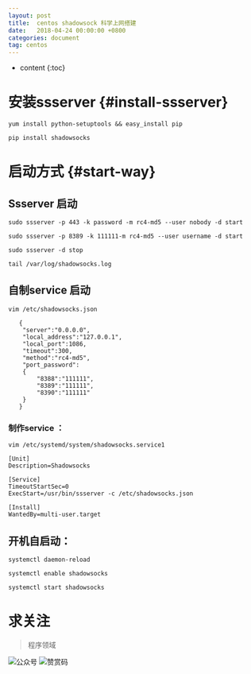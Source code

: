 ```yaml
---
layout: post
title:  centos shadowsock 科学上网搭建
date:   2018-04-24 00:00:00 +0800
categories: document
tag: centos
---
```


* content
{:toc}


安装ssserver			{#install-ssserver}
===
 
`yum install python-setuptools && easy_install pip`

`pip install shadowsocks`


启动方式		{#start-way}
===

## Ssserver 启动

`sudo ssserver -p 443 -k password -m rc4-md5 --user nobody -d start`

`sudo ssserver -p 8389 -k 111111-m rc4-md5 --user username -d start`

`sudo ssserver -d stop`

`tail /var/log/shadowsocks.log`



## 自制service 启动
`vim /etc/shadowsocks.json`
```
   {
   	"server":"0.0.0.0",
   	"local_address":"127.0.0.1",
   	"local_port":1086,
   	"timeout":300,
   	"method":"rc4-md5",
   	"port_password":
   	{
   		"8388":"111111",
   		"8389":"111111",
   		"8390":"111111"
   	}
   }
```
### 制作service ：

`vim /etc/systemd/system/shadowsocks.service1`

```
[Unit]
Description=Shadowsocks

[Service]
TimeoutStartSec=0
ExecStart=/usr/bin/ssserver -c /etc/shadowsocks.json

[Install]
WantedBy=multi-user.target
```


## 开机自启动：

`systemctl daemon-reload`

`systemctl enable shadowsocks`

`systemctl start shadowsocks`

# 求关注
> 程序领域

![公众号](https://torgor.github.io/styles/images/my-public-ma.png)
![赞赏码](https://torgor.github.io/styles/images/my-zanshang-ma.jpg)


